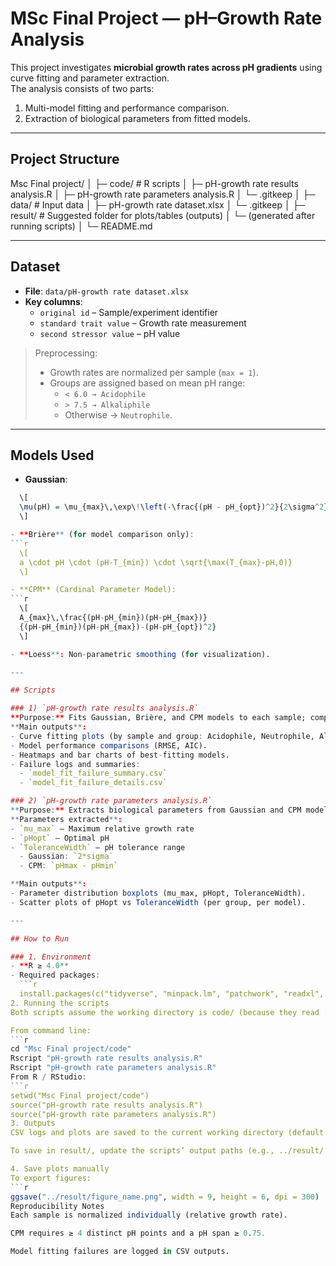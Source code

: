 # MSc Final Project — pH–Growth Rate Analysis

This project investigates **microbial growth rates across pH gradients** using curve fitting and parameter extraction.  
The analysis consists of two parts:  
1) Multi-model fitting and performance comparison.  
2) Extraction of biological parameters from fitted models.

---

## Project Structure

Msc Final project/
│
├─ code/ # R scripts
│ ├─ pH-growth rate results analysis.R
│ ├─ pH-growth rate parameters analysis.R
│ └─ .gitkeep
│
├─ data/ # Input data
│ ├─ pH-growth rate dataset.xlsx
│ └─ .gitkeep
│
├─ result/ # Suggested folder for plots/tables (outputs)
│ └─ (generated after running scripts)
│
└─ README.md


---

## Dataset

- **File**: `data/pH-growth rate dataset.xlsx`  
- **Key columns**:
  - `original id` – Sample/experiment identifier  
  - `standard trait value` – Growth rate measurement  
  - `second stressor value` – pH value  

> Preprocessing:  
> - Growth rates are normalized per sample (`max = 1`).  
> - Groups are assigned based on mean pH range:  
>   - `< 6.0 → Acidophile`  
>   - `> 7.5 → Alkaliphile`  
>   - Otherwise → `Neutrophile`.

---

## Models Used

- **Gaussian**:  
```r
  \[
  \mu(pH) = \mu_{max}\,\exp\!\left(-\frac{(pH - pH_{opt})^2}{2\sigma^2}\right)
  \]

- **Brière** (for model comparison only):  
```r
  \[
  a \cdot pH \cdot (pH-T_{min}) \cdot \sqrt{\max(T_{max}-pH,0)}
  \]

- **CPM** (Cardinal Parameter Model):  
```r
  \[
  A_{max}\,\frac{(pH-pH_{min})(pH-pH_{max})}
  {(pH-pH_{min})(pH-pH_{max})-(pH-pH_{opt})^2}
  \]

- **Loess**: Non-parametric smoothing (for visualization).

---

## Scripts

### 1) `pH-growth rate results analysis.R`
**Purpose:** Fits Gaussian, Brière, and CPM models to each sample; compares performance using RMSE and AIC; includes Loess for visualization.  
**Main outputs**:
- Curve fitting plots (by sample and group: Acidophile, Neutrophile, Alkaliphile).  
- Model performance comparisons (RMSE, AIC).  
- Heatmaps and bar charts of best-fitting models.  
- Failure logs and summaries:  
  - `model_fit_failure_summary.csv`  
  - `model_fit_failure_details.csv`

### 2) `pH-growth rate parameters analysis.R`
**Purpose:** Extracts biological parameters from Gaussian and CPM models.  
**Parameters extracted**:
- `mu_max` – Maximum relative growth rate  
- `pHopt` – Optimal pH  
- `ToleranceWidth` – pH tolerance range  
  - Gaussian: `2*sigma`  
  - CPM: `pHmax - pHmin`  

**Main outputs**:
- Parameter distribution boxplots (mu_max, pHopt, ToleranceWidth).  
- Scatter plots of pHopt vs ToleranceWidth (per group, per model).  

---

## How to Run

### 1. Environment
- **R ≥ 4.0**
- Required packages:
  ```r
  install.packages(c("tidyverse", "minpack.lm", "patchwork", "readxl", "forcats"))
2. Running the scripts
Both scripts assume the working directory is code/ (because they read ../data/...).

From command line:
```r
cd "Msc Final project/code"
Rscript "pH-growth rate results analysis.R"
Rscript "pH-growth rate parameters analysis.R"
From R / RStudio:
```r
setwd("Msc Final project/code")
source("pH-growth rate results analysis.R")
source("pH-growth rate parameters analysis.R")
3. Outputs
CSV logs and plots are saved to the current working directory (default: code/).

To save in result/, update the scripts’ output paths (e.g., ../result/...).

4. Save plots manually
To export figures:
```r
ggsave("../result/figure_name.png", width = 9, height = 6, dpi = 300)
Reproducibility Notes
Each sample is normalized individually (relative growth rate).

CPM requires ≥ 4 distinct pH points and a pH span ≥ 0.75.

Model fitting failures are logged in CSV outputs.



